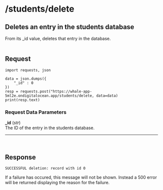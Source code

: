 # /students/delete

## Deletes an entry in the students database
From its _id value, deletes that entry in the database.
<br><br>

## Request

    import requests, json

    data = json.dumps({
        "_id" : 0
    })
    resp = requests.post("https://whale-app-5ml2e.ondigitalocean.app/students/delete, data=data)
    print(resp.text)

### Request Data Parameters

**_id** (*str*) <br>
    The ID of the entry in the students database.

<hr> <br>

## Response

    SUCCESSFUL deletion: record with id 0

If a failure has occured, this message will not be shown. Instead a 500 error will be returned displaying the reason for the failure.